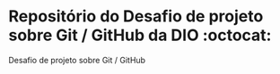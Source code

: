 # Repositório do Desafio de projeto sobre Git / GitHub da DIO :octocat:
Desafio de projeto sobre Git / GitHub

